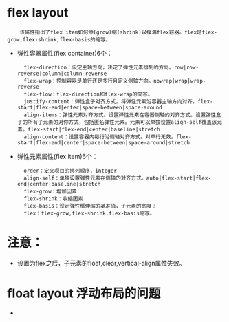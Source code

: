 # flex layout
        该属性指出了flex item如何伸(grow)缩(shrink)以撑满flex容器。flex是flex-grow,flex-shrink,flex-basis的缩写。
* 弹性容器属性(flex container)6个：

        flex-direction：设定主轴方向，决定了弹性元素排列的方向。row|row-reverse|column|column-reverse
        flex-wrap：控制容器是单行还是多行且定义侧轴方向。nowrap|wrap|wrap-reverse
        flex-flow：flex-direction和flex-wrap的简写。
        justify-content：弹性盒子对齐方式，将弹性元素沿容器主轴方向对齐。flex-start|flex-end|enter|space-between|space-around
        align-items：弹性元素对齐方式。设置弹性元素在容器侧轴的对齐方式。设置弹性盒子的所有子元素的对你方式，包括匿名弹性元素。元素可以单独设置align-self覆盖该元素。flex-start|flex-end|center|baseline|stretch
        align-content：设置容器内每行沿侧轴对齐方式。对单行无效。flex-start|flex-end|center|space-between|space-around|stretch
* 弹性元素属性(flex item)6个：

        order：定义项目的排列顺序，integer
        align-self：单独设置弹性元素在侧轴的对齐方式。auto|flex-start|flex-end|center|baseline|stretch
        flex-grow：增加因素
        flex-shrink：收缩因素
        flex-basis：设定弹性框伸缩的基准值，子元素的宽度？
        flex：flex-grow,flex-shrink,flex-basis缩写。
# 注意：
* 设置为flex之后，子元素的float,clear,vertical-align属性失效。
# float layout 浮动布局的问题
* 